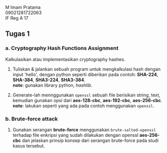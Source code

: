 M Imam Pratama  
09021281722063  
IF Reg A 17  

## Tugas 1

### a. Cryptography Hash Functions Assignment

Kalkulasikan atau implementasikan cryptography hashes.

1. Tuliskan & jalankan sebuah program untuk mengkalkulasi hash dengan input
'hello', dengan python seperti diberikan pada contoh: **SHA-224**, **SHA-384**,
**SHA3-224**, **SHA3-384**.  
**note**: gunakan library python, *hashlib*.

2. Generate-lah mennggunakan `openssl` sebuah file berisikan string, text,
kemudian gunakan opsi dari **aes-128-cbc**, **aes-192-cbc**, **aes-256-cbc**.  
**note**: lakukan seperti yang ada pada contoh menggunakan `openssl`.

### b. Brute-force attack

1. Gunakan serangan **brute-force** menggunakan `brute-salted-openssl` terhadap
file enkripsi yang sudah dilakukan dengan openssl **aes-256-cbc** dan jelaskan
prinsip konsep dari serangan brute-force pada studi kasus tersebut.
